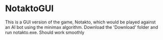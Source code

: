 # NotaktoGUI
This is a GUI version of the game, Notakto, which would be played against an AI bot using the minimax algorithm.
Download the 'Download' folder and run notakto.exe. Should work smoothly
